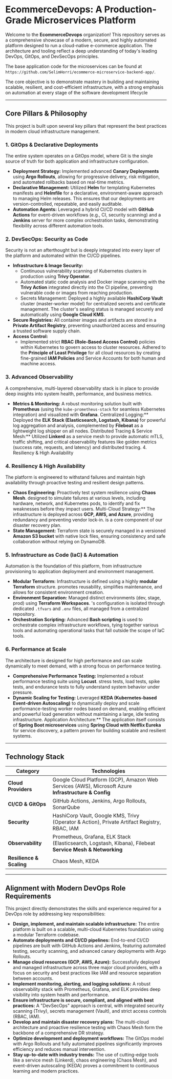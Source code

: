 # EcommerceDevops: A Production-Grade Microservices Platform

Welcome to the **EcommerceDevops** organization! This repository serves as a comprehensive showcase of a modern, secure, and highly automated platform designed to run a cloud-native e-commerce application. The architecture and tooling reflect a deep understanding of today's leading DevOps, GitOps, and DevSecOps principles.

The base application code for the microservices can be found at `https://github.com/SelimHorri/ecommerce-microservice-backend-app/`.

The core objective is to demonstrate mastery in building and maintaining scalable, resilient, and cost-efficient infrastructure, with a strong emphasis on automation at every stage of the software development lifecycle

---

## Core Pillars & Philosophy

This project is built upon several key pillars that represent the best practices in modern cloud infrastructure management.

### 1. GitOps & Declarative Deployments

The entire system operates on a GitOps model, where Git is the single source of truth for both application and infrastructure configuration.

- **Deployment Strategy:** Implemented advanced **Canary Deployments** using **Argo Rollouts**, allowing for progressive delivery, risk mitigation, and automated rollbacks based on real-time metrics.
- **Declarative Management:** Utilized **Helm** for templating Kubernetes manifests and **Helmfile** for a declarative, environment-aware approach to managing Helm releases. This ensures that our deployments are version-controlled, repeatable, and easily auditable.
- **Automation Agents:** Leveraged a hybrid CI/CD model with **GitHub Actions** for event-driven workflows (e.g., CI, security scanning) and a **Jenkins** server for more complex orchestration tasks, demonstrating flexibility across different automation tools.

### 2. DevSecOps: Security as Code

Security is not an afterthought but is deeply integrated into every layer of the platform and automated within the CI/CD pipelines.

- **Infrastructure & Image Security:**
  - Continuous vulnerability scanning of Kubernetes clusters in production using **Trivy Operator**.
  - Automated static code analysis and Docker image scanning with the **Trivy Action** integrated directly into the CI pipeline, preventing vulnerable code or images from reaching production.
  - Secrets Management: Deployed a highly available **HashiCorp Vault** cluster (master-worker model) for centralized secrets and certificate management. The cluster's sealing status is managed securely and automatically using **Google Cloud KMS**.
- **Secure Registries:** All container images and artifacts are stored in a **Private Artifact Registry**, preventing unauthorized access and ensuring a trusted software supply chain.
- **Access Control:**
  - Implemented strict **RBAC (Role-Based Access Control)** policies within Kubernetes to govern access to cluster resources. Adhered to the **Principle of Least Privilege** for all cloud resources by creating fine-grained **IAM Policies** and Service Accounts for both human and machine access.

### 3. Advanced Observability

A comprehensive, multi-layered observability stack is in place to provide deep insights into system health, performance, and business metrics.

- **Metrics & Monitoring:** A robust monitoring solution built with **Prometheus** (using the `kube-prometheus-stack` for seamless Kubernetes integration) and visualized with **Grafana**. Centralized Logging:** Deployed the **ELK Stack (Elasticsearch, Logstash, Kibana)** for powerful log aggregation and analysis, complemented by **Filebeat** as a lightweight log shipper on all nodes. Distributed Tracing & Service Mesh:** Utilized **Linkerd** as a service mesh to provide automatic mTLS, traffic shifting, and critical observability features like golden metrics (success rate, requests, and latency) and distributed tracing. 4. Resiliency & High Availability

### 4. Resiliency & High Availability

The platform is engineered to withstand failures and maintain high availability through proactive testing and resilient design patterns.

- **Chaos Engineering:** Proactively test system resilience using **Chaos Mesh**. designed to simulate failures at various levels, including hardware, network, and Kubernetes pods, to identify and fix weaknesses before they impact users. Multi-Cloud Strategy:** The infrastructure is deployed across **GCP, AWS, and Azure**, providing redundancy and preventing vendor lock-in. is a core component of our disaster recovery plan.
- **State Management:** Terraform state is securely managed in a versioned **Amazon S3 bucket** with native lock files, ensuring consistency and safe collaboration without relying on DynamoDB.

### 5. Infrastructure as Code (IaC) & Automation

Automation is the foundation of this platform, from infrastructure provisioning to application deployment and environment management.

- **Modular Terraform:** Infrastructure is defined using a highly **modular Terraform** structure. promotes reusability, simplifies maintenance, and allows for consistent environment creation.
- **Environment Separation:** Managed distinct environments (dev, stage, prod) using **Terraform Workspaces**. 's configuration is isolated through dedicated `.tfvars` and `.env` files, all managed from a centralized repository.
- **Orchestration Scripting:** Advanced **Bash scripting** is used to orchestrate complex infrastructure workflows, tying together various tools and automating operational tasks that fall outside the scope of IaC tools.

### 6. Performance at Scale

The architecture is designed for high performance and can scale dynamically to meet demand, with a strong focus on performance testing.

- **Comprehensive Performance Testing:** Implemented a robust performance testing suite using **Locust**. stress tests, load tests, spike tests, and endurance tests to fully understand system behavior under pressure.
- **Dynamic Scaling for Testing:** Leveraged **KEDA (Kubernetes-based Event-driven Autoscaling)** to dynamically deploy and scale performance-testing worker nodes based on demand, enabling efficient and powerful load generation without maintaining a large, idle testing infrastructure. Application Architecture:** The application itself consists of **Spring Boot microservices** using **Spring Cloud with Netflix Eureka** for service discovery, a pattern proven for building scalable and resilient systems.

---

## Technology Stack

| Category | Technologies |
| -------- | ------------ | 
| **Cloud Providers**      | Google Cloud Platform (GCP), Amazon Web Services (AWS), Microsoft Azure **Infrastructure & Config** | Terraform, Helm, Helmfile, Bash, Kubernetes (GKE) |
| **CI/CD & GitOps** | GitHub Actions, Jenkins, Argo Rollouts, SonarQube |
| **Security** | HashiCorp Vault, Google KMS, Trivy (Operator & Action), Private Artifact Registry, RBAC, IAM |
| **Observability**        | Prometheus, Grafana, ELK Stack (Elasticsearch, Logstash, Kibana), Filebeat **Service Mesh & Networking** | Linkerd **Application & Testing** | Spring Boot, Spring Cloud, Netflix Eureka, Locust, Unit & Integration Testing |
| **Resilience & Scaling** | Chaos Mesh, KEDA |


---

## Alignment with Modern DevOps Role Requirements

This project directly demonstrates the skills and experience required for a DevOps role by addressing key responsibilities:

- **Design, implement, and maintain scalable infrastructure:** The entire platform is built on a scalable, multi-cloud Kubernetes foundation using a modular Terraform codebase.
- **Automate deployments and CI/CD pipelines:** End-to-end CI/CD pipelines are built with GitHub Actions and Jenkins, featuring automated testing, security scanning, and advanced canary deployments with Argo Rollouts.
- **Manage cloud resources (GCP, AWS, Azure):** Successfully deployed and managed infrastructure across three major cloud providers, with a focus on security and best practices like IAM and resource separation between accounts.
- **Implement monitoring, alerting, and logging solutions:** A robust observability stack with Prometheus, Grafana, and ELK provides deep visibility into system health and performance.
- **Ensure infrastructure is secure, compliant, and aligned with best practices:** A "DevSecOps" approach is central, with integrated security scanning (Trivy), secrets management (Vault), and strict access controls (RBAC, IAM).
- **Develop and maintain disaster recovery plans:** The multi-cloud architecture and proactive resilience testing with Chaos Mesh form the backbone of a comprehensive DR strategy.
- **Optimize development and deployment workflows:** The GitOps model with Argo Rollouts and fully automated pipelines significantly improves efficiency and reduces manual intervention.
- **Stay up-to-date with industry trends:** The use of cutting-edge tools like a service mesh (Linkerd), chaos engineering (Chaos Mesh), and event-driven autoscaling (KEDA) proves a commitment to continuous learning and modern practices.
